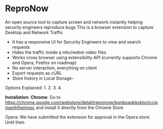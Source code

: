 # ReproNow
An open source tool to capture screen and network instantly helping security engineers reproduce bugs
This is a browser extension to capture Desktop and Network Traffic
- It has a responsive UI for Security Engineers to view and search requests
- Hides the traffic inside a mkv/webm video files
- Works cross browser using extensibility API (currently supports Chrome and Opera, Firefox on roadmap)
- No server interaction, everything on client
- Export requests as cURL
- Store history in Local Storage-

Options Explained:
    1.
    2.
    3.
    4.
    
__Installation:__
**Chrome**: 
Go to https://chrome.google.com/webstore/detail/repronow/bgnboagkkokloclccjpmamhfijeinnpc and install it directly from the Chrome Store

Opera:
We have submitted the extension for approval in the Opera store. Until then 
